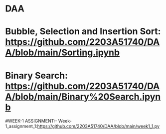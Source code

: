 # DAA
# Bubble, Selection and Insertion Sort: https://github.com/2203A51740/DAA/blob/main/Sorting.ipynb
# Binary Search: https://github.com/2203A51740/DAA/blob/main/Binary%20Search.ipynb

#WEEK-1 ASSIGNMENT:-
Week-1_assignment_1:https://github.com/2203A51740/DAA/blob/main/week1_1.py



